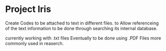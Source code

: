 # Project Iris


Create Codes to be attached to text in different files. to Allow referenceing of the text information to be done through searching its internal database.

currently working with .txt files
Eventually to be done using .PDF Files more commonly used in reaserch. 

